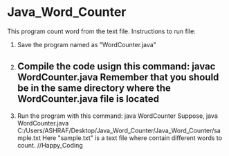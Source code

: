 # Java_Word_Counter
 This program count word from the text file.
 Instructions to run file:
 1. Save the program named as "WordCounter.java"
 2. Compile the code usign this command: javac WordCounter.java
    Remember that you should be in the same directory where the WordCounter.java file is located
    ---------------------------------------------------------------------------------------------
 4. Run the program with this command: java WordCounter <file-path-directory>
    Suppose, java WordCounter.java C:/Users/ASHRAF/Desktop/Java_Word_Counter/Java_Word_Counter/sample.txt
    Here "sample.txt" is a text file where contain different words to count.
    //Happy_Coding

